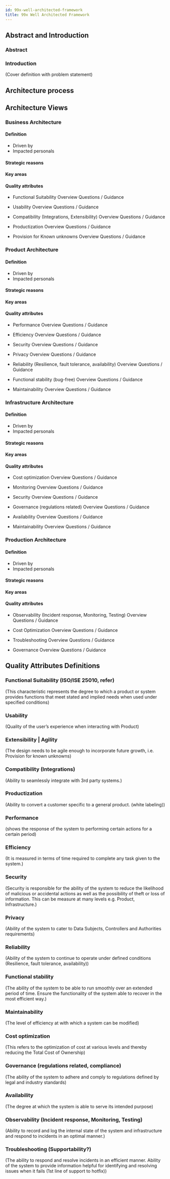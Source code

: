```yaml
---
id: 99x-well-architected-framework
title: 99x Well Architected Framework
---
```


## Abstract and Introduction

 ### Abstract

 ### Introduction
 (Cover definition with problem statement)

## Architecture process

## Architecture Views

 ### Business Architecture 

  #### Definition
   - Driven by
   - Impacted personals
      
  #### Strategic reasons
  
  #### Key areas
  
  #### Quality attributes
   - Functional Suitability
	Overview
	Questions / Guidance
				
   - Usability 
	Overview
	Questions / Guidance
			
   - Compatibility (Integrations, Extensibility) 
	Overview
	Questions / Guidance
			
   - Productization 
	Overview
	Questions / Guidance
			
   - Provision for Known unknowns
	Overview
        Questions / Guidance

 ### Product Architecture 
  #### Definition
   - Driven by
   - Impacted personals
  #### Strategic reasons
  
  #### Key areas
  
  #### Quality attributes
   - Performance
	Overview
	Questions / Guidance
			
   - Efficiency
	Overview
	Questions / Guidance
			
   - Security
	Overview
	Questions / Guidance
			
   - Privacy
	Overview
	Questions / Guidance
			
   - Reliability (Resilience, fault tolerance, availability)
	Overview
	Questions / Guidance
			
   - Functional stability (bug-free)
	Overview
	Questions / Guidance
			
   - Maintainability
	Overview
        Questions / Guidance

 ### Infrastructure Architecture 
  #### Definition
   - Driven by
   - Impacted personals
  #### Strategic reasons
  
  #### Key areas
  
  #### Quality attributes
   - Cost optimization
	Overview
	Questions / Guidance
			
   - Monitoring
	Overview
	Questions / Guidance
			
   - Security
	Overview
	Questions / Guidance
			
   - Governance (regulations related)
	Overview
	Questions / Guidance
			
   - Availability
	Overview
	Questions / Guidance
			
   - Maintainability
	Overview
        Questions / Guidance


 ### Production Architecture 
  #### Definition
   - Driven by
   - Impacted personals
  #### Strategic reasons
  
  #### Key areas
  
  #### Quality attributes
   - Observability (Incident response, Monitoring, Testing)
	Overview
	Questions / Guidance
				
   - Cost Optimization
	Overview
	Questions / Guidance
				
   - Troubleshooting
	Overview
	Questions / Guidance
				
   - Governance
	Overview
        Questions / Guidance


## Quality Attributes Definitions
  ### Functional Suitability (ISO/ISE 25010, refer)
   (This characteristic represents the degree to which a product or system provides functions that meet stated and implied needs when used under specified conditions)
	
  ### Usability
   (Quality of the user’s experience when interacting with Product)
	
  ### Extensibility | Agility
   (The design needs to be agile enough to incorporate future growth, i.e. Provision for known unknowns)
	
  ### Compatibility (Integrations)
   (Ability to seamlessly integrate with 3rd party systems.)
	
  ### Productization
   (Ability to convert a customer specific to a general product. (white labeling))
	
  ### Performance
   (shows the response of the system to performing certain actions for a certain period)
	
  ### Efficiency
   (It is measured in terms of time required to complete any task given to the system.)
	
  ### Security
   (Security is responsible for the ability of the system to reduce the likelihood of malicious or accidental actions as well as the possibility of theft or loss of information. This can be measure at many levels e.g. Product, Infrastructure.)
	
  ### Privacy
   (Ability of the system to cater to Data Subjects, Controllers and Authorities requirements)
	
  ### Reliability
   (Ability of the system to continue to operate under defined conditions (Resilience, fault tolerance, availability))
	
  ### Functional stability
   (The ability of the system to be able to run smoothly over an extended period of time. Ensure the functionality of the system able to recover in the most efficient way.)
	
  ### Maintainability
   (The level of efficiency at with which a system can be modified)
	
  ### Cost optimization
   (This refers to the optimization of cost at various levels and thereby reducing the Total Cost of Ownership)
	
  ### Governance (regulations related, compliance)
   (The ability of the system to adhere and comply to regulations defined by legal and industry standards)
	
  ### Availability
   (The degree at which the system is able to serve its intended purpose)
	
  ### Observability (Incident response, Monitoring, Testing)
   (Ability to record and log the internal state of the system and infrastructure and respond to incidents in an optimal manner.)
	
  ### Troubleshooting (Supportability?)
   (The ability to respond and resolve incidents in an efficient manner. Ability of the system to provide information helpful for identifying and resolving issues when it fails (1st line of support to hotfix))




